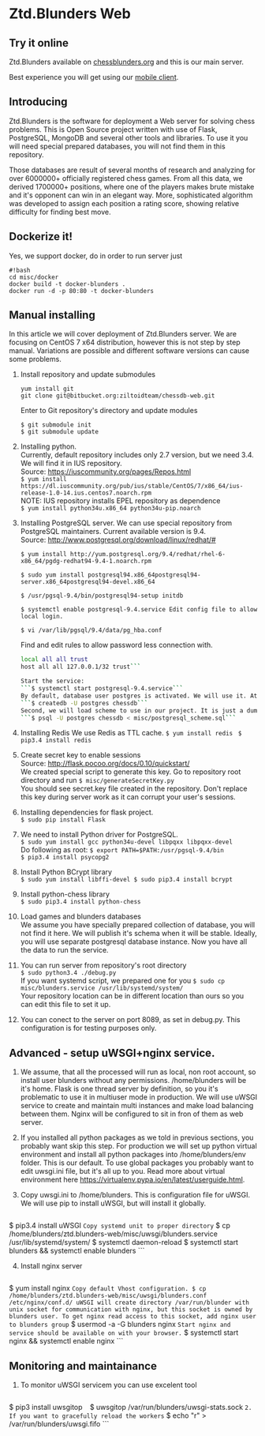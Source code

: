 # Ztd.Blunders Web

## Try it online
Ztd.Blunders available on [chessblunders.org](https://chessblunders.org/) and this is our main server. 

Best experience you will get using our [mobile client](https://play.google.com/store/apps/details?id=io.ztd.blunders.free).

## Introducing
Ztd.Blunders is the software for deployment a Web server for solving chess problems. This is Open Source project written with use of Flask, PostgreSQL, MongoDB and several other tools and libraries. To use it you will need special prepared databases, you will not find them in this repository.

Those databases are result of several months of research and analyzing for over 6000000+ officially registered chess games.  From all this data, we derived 1700000+ positions, where one of the players makes brute mistake and it's opponent can win in an elegant way. More, sophisticated algorithm was developed to assign each position a rating score, showing relative difficulty for finding best move.

## Dockerize it!
Yes, we support docker, do in order to run server just 

```
#!bash
cd misc/docker
docker build -t docker-blunders .
docker run -d -p 80:80 -t docker-blunders
```
## Manual installing
In this article we will cover deployment of Ztd.Blunders server. We are focusing on CentOS 7 x64 distribution, however this is not step by step manual. Variations are possible and different software versions can cause some problems.

1. Install repository and update submodules  
    ```
    yum install git  
    git clone git@bitbucket.org:ziltoidteam/chessdb-web.git
    ```

    Enter to Git repository's directory and update modules  
    ```
    $ git submodule init  
    $ git submodule update
    ```

2. Installing python.  
    Currently, default repository includes only 2.7 version, but we need 3.4. We will find it in IUS repository.  
    Source: https://iuscommunity.org/pages/Repos.html  
    ```$ yum install https://dl.iuscommunity.org/pub/ius/stable/CentOS/7/x86_64/ius-release-1.0-14.ius.centos7.noarch.rpm```  
    NOTE: IUS repository installs EPEL repository as dependence  
    ```$ yum install python34u.x86_64 python34u-pip.noarch```

3. Installing PostgreSQL server.
    We can use special repository from PostgreSQL maintainers. Current available version is 9.4.  
    Source: http://www.postgresql.org/download/linux/redhat/#  
    ```
    $ yum install http://yum.postgresql.org/9.4/redhat/rhel-6-x86_64/pgdg-redhat94-9.4-1.noarch.rpm
    ```  
    ```
    $ sudo yum install postgresql94.x86_64postgresql94-server.x86_64postgresql94-devel.x86_64  
    ```  
    ```
    $ /usr/pgsql-9.4/bin/postgresql94-setup initdb  
    ```  
    ```
    $ systemctl enable postgresql-9.4.service Edit config file to allow local login.
    ```  
    ```  
    $ vi /var/lib/pgsql/9.4/data/pg_hba.conf
    ```

    Find and edit rules to allow password less connection with.
    ```bash
    local all all trust  
    host all all 127.0.0.1/32 trust```

    Start the service:
    ```$ systemctl start postgresql-9.4.service```  
    By default, database user postgres is activated. We will use it. At first, create empty database chessdb
    ```$ createdb -U postgres chessdb```  
    Second, we will load scheme to use in our project. It is just a dump stored in our repository.
    ```$ psql -U postgres chessdb < misc/postgresql_scheme.sql```  

4. Installing Redis
    We use Redis as TTL cache.
    ```$ yum install redis ```
    ```$ pip3.4 install redis ```
5. Create secret key to enable sessions  
    Source: http://flask.pocoo.org/docs/0.10/quickstart/  
    We created special script to generate this key. Go to repository root directory and run
    ```$ misc/generateSecretKey.py```  
    You should see secret.key file created in the repository. Don't replace this key during server work as it can corrupt your user's sessions.

6. Installing dependencies for flask project.  
    ```$ sudo pip install Flask```  

7. We need to install Python driver for PostgreSQL.  
    ```$ sudo yum install gcc python34u-devel libpqxx libpqxx-devel```  
    Do following as root: 
    ```$ export PATH=$PATH:/usr/pgsql-9.4/bin```  
    ```$ pip3.4 install psycopg2```  

8. Install Python BCrypt library  
    ```$ sudo yum install libffi-devel $ sudo pip3.4 install bcrypt```  

9. Install python-chess library  
    ```$ sudo pip3.4 install python-chess```  

10. Load games and blunders databases  
    We assume you have specially prepared collection of database, you will not find it here. We will publish it's schema when it will be stable. Ideally, you will use separate postgresql database instance.
    Now you have all the data to run the service.
11. You can run server from repository's root directory  
    ```$ sudo python3.4 ./debug.py```  
    If you want systemd script, we prepared one for you
    ```$ sudo cp misc/blunders.service /usr/lib/systemd/system/```  
    Your repository location can be in different location than ours so you can edit this file to set it up.
12. You can conect to the server on port 8089, as set in debug.py. This configuration is for testing purposes only.

## Advanced - setup uWSGI+nginx service.
1. We assume, that all the processed will run as local, non root account, so install user blunders without any permissions. /home/blunders will be it's home.
Flask is one thread server by definition, so you it's problematic to use it in multiuser mode in production. We will use uWSGI service to create and maintain multi instances and make load balancing between them. Nginx will be configured to sit in fron of them as web server.
2. If you installed all python packages as we told in previous sections, you probably want skip this step. For production we will set up python virtual environment and install all python packages into /home/blunders/env folder. This is our default. To use global packages you probably want to edit uwsgi.ini file, but it's all up to you.  Read more about  virtual environment here https://virtualenv.pypa.io/en/latest/userguide.html.

3. Copy uwsgi.ini to /home/blunders. This is configuration file for uWSGI. We will use pip to install uWSGI, but will install it globally.
    ```
  $ pip3.4 install uWSGI
    ```
Copy systemd unit to proper directory
    ```
  $ cp /home/blunders/ztd.blunders-web/misc/uwsgi/blunders.service /usr/lib/systemd/system/
  $ systemctl daemon-reload
  $ systemctl start blunders && systemctl enable blunders
    ```

4. Install nginx server
    ```
  $ yum install nginx
    ```
Copy default Vhost configuration.
  $ cp /home/blunders/ztd.blunders-web/misc/uwsgi/blunders.conf /etc/nginx/conf.d/
uWSGI will create directory /var/run/blunder with unix socket for communication with nginx, but this socket is owned by blunders user. To get nginx read access to this socket, add nginx user to blunders group
    ```
  $ usermod -a -G blunders nginx
    ```
Start nginx and service should be available on with your browser.
    ```
  $ systemctl start nginx && systemctl enable nginx
    ```
## Monitoring and maintainance
1. To monitor uWSGI servicem you can use excelent tool
    ```
  $ pip3 install uwsgitop
    ```
    ```
  $ uwsgitop /var/run/blunders/uwsgi-stats.sock
    ```
2. If you want to gracefully reload the workers
    ```
  $ echo "r" > /var/run/blunders/uwsgi.fifo
    ```